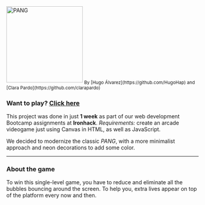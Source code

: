 <img src="https://res.cloudinary.com/clarapardo/image/upload/v1653757966/LOGO_p9srae.png" alt="PANG" width="200"/>
<sub>By [Hugo Álvarez](https://github.com/HugoHap) and [Clara Pardo](https://github.com/clarapardo)</sub>

### Want to play? [Click here](https://clarapardo-ironhack.github.io/Project1/)


This project was done in just **1 week** as part of our web development Bootcamp assignments at **Ironhack**. 
*Requirements:* create an arcade videogame just using Canvas in HTML, as well as JavaScript. 

We decided to modernize the classic *PANG*, with a more minimalist approach and neon decorations to add some color. 


---
### About the game

To win this single-level game, you have to reduce and eliminate all the bubbles bouncing around the screen. To help you, extra lives appear on top of the platform every now and then.
